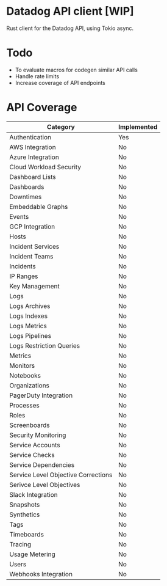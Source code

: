 # Datadog API client [WIP]

Rust client for the Datadog API, using Tokio async.

# Todo

* To evaluate macros for codegen similar API calls
* Handle rate limits
* Increase coverage of API endpoints

# API Coverage

| Category                            | Implemented |
| ----------------------------------- | ----------- |
| Authentication                      | Yes         |
| AWS Integration                     | No          |
| Azure Integration                   | No          |
| Cloud Workload Security             | No          |
| Dashboard Lists                     | No          |
| Dashboards                          | No          |
| Downtimes                           | No          |
| Embeddable Graphs                   | No          |
| Events                              | No          |
| GCP Integration                     | No          |
| Hosts                               | No          |
| Incident Services                   | No          |
| Incident Teams                      | No          |
| Incidents                           | No          |
| IP Ranges                           | No          |
| Key Management                      | No          |
| Logs                                | No          |
| Logs Archives                       | No          |
| Logs Indexes                        | No          |
| Logs Metrics                        | No          |
| Logs Pipelines                      | No          |
| Logs Restriction Queries            | No          |
| Metrics                             | No          |
| Monitors                            | No          |
| Notebooks                           | No          |
| Organizations                       | No          |
| PagerDuty Integration               | No          |
| Processes                           | No          |
| Roles                               | No          |
| Screenboards                        | No          |
| Security Monitoring                 | No          |
| Service Accounts                    | No          |
| Service Checks                      | No          |
| Service Dependencies                | No          |
| Service Level Objective Corrections | No          |
| Serivce Level Objectives            | No          |
| Slack Integration                   | No          |
| Snapshots                           | No          |
| Synthetics                          | No          |
| Tags                                | No          |
| Timeboards                          | No          |
| Tracing                             | No          |
| Usage Metering                      | No          |
| Users                               | No          |
| Webhooks Integration                | No          |
